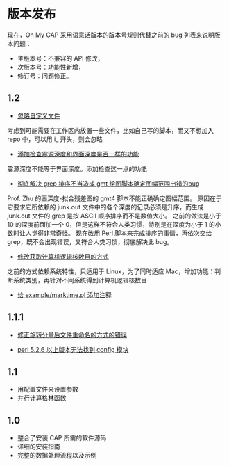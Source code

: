 # 版本发布

现在，Oh My CAP 采用语意话版本的版本号规则代替之前的 bug 列表来说明版本问题：

- 主版本号：不兼容的 API 修改，
- 次版本号：功能性新增，
- 修订号：问题修正。

## 1.2

- [忽略自定义文件](https://github.com/wangliang1989/oh-my-cap/commit/4aa1b6eae62ad822ad4eb61b76bcc70fecbceada)

考虑到可能需要在工作区内放置一些文件，比如自己写的脚本，而又不想加入 repo 中，可以用 i_ 开头，则会忽略

- [添加检查震源深度和界面深度是否一样的功能](https://github.com/wangliang1989/oh-my-cap/commit/89045125ff0c0544bced74fd4b692c6175708c94)

震源深度不能等于界面深度。添加检查这一点的功能

- [彻底解决 grep 排序不当造成 gmt 绘图脚本确定图幅范围出错的bug](https://github.com/wangliang1989/oh-my-cap/commit/5a02b4e1be70932110f73f893a424407dea9c17b)

Prof. Zhu 的画深度-拟合残差图的 gmt4 脚本不能正确确定图幅范围。
原因在于它要求它所依赖的 junk.out 文件中的各个深度的记录必须是升序，而生成 junk.out 文件的 grep 是按 ASCII 顺序排序而不是数值大小。
之前的做法是小于 10 的深度前面加一个 0，但是这样不符合人类习惯，特别是在深度为小于 1 的小数时让人觉得非常奇怪。
现在改用 Perl 脚本来完成排序的事情，再依次交给 grep，既不会出现错误，又符合人类习惯，彻底解决此 bug。

- [修改获取计算机逻辑核数目的方式](https://github.com/wangliang1989/oh-my-cap/commit/e37902987a327a0defb58ea391e23e468e151bf4)

之前的方式依赖系统特性，只适用于 Linux，为了同时适应 Mac，增加功能：判断系统类别，再针对不同系统得到计算机逻辑核数目

- [给 example/marktime.pl 添加注释](https://github.com/wangliang1989/oh-my-cap/commit/3c584c17a5fa0033ad51aebec3b0fa6c54dd912e)

## 1.1.1

- [修正旋转分量后文件重命名的方式的错误](https://github.com/wangliang1989/oh-my-cap/commit/a03cb773db142e1888f9c040ae2afc5cdde2f85f)

- [perl 5.2.6 以上版本无法找到 config 模块](https://github.com/wangliang1989/oh-my-cap/commit/230aefc8b4e3beb1100ff87a1aa197c5c367a1e0)

## 1.1

- 用配置文件来设置参数
- 并行计算格林函数

## 1.0

- 整合了安装 CAP 所需的软件源码
- 详细的安装指南
- 完整的数据处理流程以及示例
